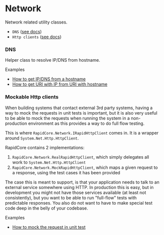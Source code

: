 # Network

Network related utility classes.

- `DNS` ([see docs](#dns))
- `Http clients` ([see docs](#http-clients))

### DNS

Helper class to resolve IP/DNS from hostname.

Examples

- [How to get IP/DNS from a hostname](../Examples#how-to-get-ipdns-from-a-hostname)
- [How to get URI with IP from URI with hostname](../Examples#how-to-get-uri-with-ip-from-uri-with-hostname)

### Mockable Http clients

When building systems that contact external 3rd party systems, having a way to mock the requests in unit tests is important, but it is also very useful to be able to mock the requests when running the system in a non-production environment as this provides a way to do full flow testing.

This is where `RapidCore.Network.IRapidHttpClient` comes in. It is a wrapper around `System.Net.Http.HttpClient`.

RapidCore contains 2 implementations:

1. `RapidCore.Network.RealRapidHttpClient`, which simply delegates all work to `System.Net.Http.HttpClient`
2. `RapidCore.Network.MockRapidHttpClient`, which maps a given request to a response, using the test cases it has been provided

The case this is meant to support, is that your application needs to talk to an external service somewhere using HTTP. In production this is easy, but in development you might not have those services available (at least not consistently), but you want to be able to run "full-flow" tests with predictable responses. You also do not want to have to make special test code deep in the belly of your codebase.

Examples

- [How to mock the request in unit test](../Examples#how-to-mock-the-request-in-unit-test)
